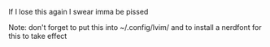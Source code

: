 If I lose this again I swear imma be pissed

Note: don't forget to put this into ~/.config/lvim/  and to install a nerdfont for this to take effect


